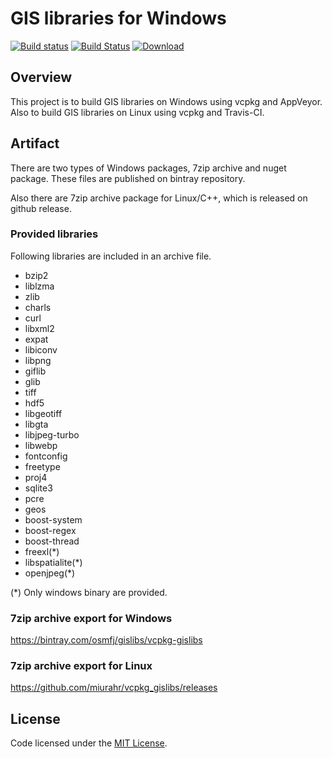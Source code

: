 # GIS libraries for Windows

 [![Build status](https://ci.appveyor.com/api/projects/status/2q7qg7xqjdqamxhb?svg=true)](https://ci.appveyor.com/project/miurahr/vcpkg-gislibs) 
 [![Build Status](https://travis-ci.org/miurahr/vcpkg_gislibs.svg?branch=master)](https://travis-ci.org/miurahr/vcpkg_gislibs)
 [ ![Download](https://api.bintray.com/packages/osmfj/gislibs/vcpkg-gislibs/images/download.svg) ](https://bintray.com/osmfj/gislibs/vcpkg-gislibs/_latestVersion) 
 
## Overview

This project is to build GIS libraries on Windows using vcpkg and AppVeyor.
Also to build GIS libraries on Linux using vcpkg and Travis-CI.

## Artifact

There are two types of Windows packages, 7zip archive and nuget package.
These files are published on bintray repository.

Also there are 7zip archive package for Linux/C++, which is released on
github release.

### Provided libraries

Following libraries are included in an archive file.

 - bzip2
 - liblzma
 - zlib
 - charls
 - curl
 - libxml2
 - expat
 - libiconv
 - libpng
 - giflib
 - glib
 - tiff
 - hdf5
 - libgeotiff
 - libgta
 - libjpeg-turbo
 - libwebp
 - fontconfig
 - freetype
 - proj4
 - sqlite3
 - pcre
 - geos
 - boost-system
 - boost-regex
 - boost-thread
 - freexl(*)
 - libspatialite(*)
 - openjpeg(*)

(*) Only windows binary are provided.

### 7zip archive export for Windows

https://bintray.com/osmfj/gislibs/vcpkg-gislibs

### 7zip archive export for Linux

https://github.com/miurahr/vcpkg_gislibs/releases

## License

Code licensed under the [MIT License](LICENSE.txt).
